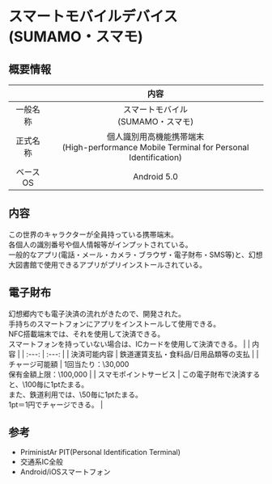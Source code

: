 # スマートモバイルデバイス(SUMAMO・スマモ)

## 概要情報
 | | 内容 |
 | :---: | :---: |
 | 一般名称 | スマートモバイル<br>(SUMAMO・スマモ) |
 | 正式名称 | 個人識別用高機能携帯端末<br>(High-performance Mobile Terminal for Personal Identification) |
 | ベースOS | Android 5.0 |

## 内容
この世界のキャラクターが全員持っている携帯端末。<br>
各個人の識別番号や個人情報等がインプットされている。<br>
一般的なアプリ(電話・メール・カメラ・ブラウザ・電子財布・SMS等)と、幻想大図書館で使用できるアプリがプリインストールされている。

## 電子財布
幻想郷内でも電子決済の流れがきたので、開発された。<br>
手持ちのスマートフォンにアプリをインストールして使用できる。<br>
NFC搭載端末では、それを使用して決済できる。<br>
スマートフォンを持っていない場合は、ICカードを使用して決済できる。
 | | 内容 |
 | :---: | :---: |
 | 決済可能内容 | 鉄道運賃支払・食料品/日用品類等の支払 |
 | チャージ可能額 | 1回当たり：\30,000<br>保有金額上限：\100,000 |
 | スマモポイントサービス | この電子財布で決済すると、\100毎に1ptたまる。<br>また、鉄道利用では、\50毎に1ptたまる。<br>1pt＝1円でチャージできる。 |

## 参考
- PriministAr PIT(Personal Identification Terminal)
- 交通系IC全般
- Android/iOSスマートフォン
